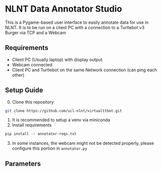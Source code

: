 # NLNT Data Annotator Studio

This is a Pygame-based user interface to easily annotate data for use in NLNT. It is to be run on a client PC with a connection to a Turtlebot v3 Burger via TCP and a Webcam

## Requirements
- Client PC (Usually laptop) with display output
- Webcam connected
- Client PC and Turtlebot on the same Network connection (can ping each other)

## Setup Guide
0. Clone this repository 
```bash
git clone https://github.com/ucl-nlnt/virtualttbot.git
```
1. It is recommended to setup a venv via miniconda 
2. Install requirements 
```bash
pip install -r annotator-reqs.txt
```
3. In some instances, the webcam might not be detected properly, please configure this portion in `annotator.py`

## Parameters